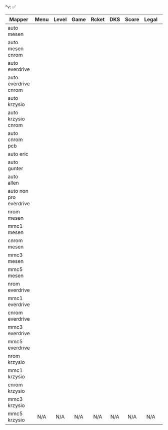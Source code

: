 ^v: ✅

| Mapper                 |Menu |Level|Game |Rcket| DKS |Score|Legal|Reset|TpRll|Save |
|------------------------|:---:|:---:|:---:|:---:|:---:|:---:|:---:|:---:|:---:|:---:|
| auto mesen             |     |     |     |     |     |     |     |     |     |     |
| auto mesen cnrom       |     |     |     |     |     |     |     |     |     |     |
| auto everdrive         |     |     |     |     |     |     |     |     |     |     |
| auto everdrive cnrom   |     |     |     |     |     |     |     |     |     |     |
| auto krzysio           |     |     |     |     |     |     |     |     |     |     |
| auto krzysio cnrom     |     |     |     |     |     |     |     |     |     |     |
| auto cnrom pcb         |     |     |     |     |     |     |     |     |     | N/A |
| auto eric              |     |     |     |     |     |     |     |     |     |     |
| auto gunter            |     |     |     |     |     |     |     |     |     |     |
| auto allen             |     |     |     |     |     |     |     |     |     |     |
| auto non pro everdrive |     |     |     |     |     |     |     |     |     |     |
| nrom mesen             |     |     |     |     |     |     |     |     |     |     |
| mmc1 mesen             |     |     |     |     |     |     |     |     |     |     |
| cnrom mesen            |     |     |     |     |     |     |     |     |     |     |
| mmc3 mesen             |     |     |     |     |     |     |     |     |     |     |
| mmc5 mesen             |     |     |     |     |     |     |     |     |     |     |
| nrom everdrive         |     |     |     |     |     |     |     |     |     |     |
| mmc1 everdrive         |     |     |     |     |     |     |     |     |     |     |
| cnrom everdrive        |     |     |     |     |     |     |     |     |     |     |
| mmc3 everdrive         |     |     |     |     |     |     |     |     |     |     |
| mmc5 everdrive         |     |     |     |     |     |     |     |     |     |     |
| nrom krzysio           |     |     |     |     |     |     |     |     |     |     |
| mmc1 krzysio           |     |     |     |     |     |     |     |     |     |     |
| cnrom krzysio          |     |     |     |     |     |     |     |     |     |     |
| mmc3 krzysio           |     |     |     |     |     |     |     |     |     |     |
| mmc5 krzysio           | N/A | N/A | N/A | N/A | N/A | N/A | N/A | N/A | N/A | N/A |